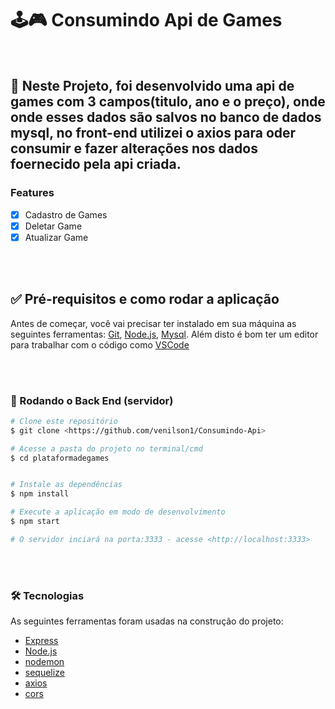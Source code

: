 # 🕹🎮 Consumindo Api de Games 

<br>

## 🚀 Neste Projeto, foi desenvolvido uma api de games com 3 campos(titulo, ano e o preço), onde onde esses dados são salvos no banco de dados mysql, no front-end utilizei o axios para oder consumir e fazer alterações nos dados foernecido pela api criada.

### Features

- [x] Cadastro de Games
- [x] Deletar Game
- [x] Atualizar Game

<br>
<br>

## ✅ Pré-requisitos e como rodar a aplicação

Antes de começar, você vai precisar ter instalado em sua máquina as seguintes ferramentas:
[Git](https://git-scm.com), [Node.js](https://nodejs.org/en/), [Mysql](https://www.mysql.com/). 
Além disto é bom ter um editor para trabalhar com o código como [VSCode](https://code.visualstudio.com/)

<br>
<br>

### 🎲 Rodando o Back End (servidor)

```bash
# Clone este repositório
$ git clone <https://github.com/venilson1/Consumindo-Api>

# Acesse a pasta do projeto no terminal/cmd
$ cd plataformadegames


# Instale as dependências
$ npm install

# Execute a aplicação em modo de desenvolvimento
$ npm start

# O servidor inciará na porta:3333 - acesse <http://localhost:3333>
```
<br>
<br>

### 🛠 Tecnologias

As seguintes ferramentas foram usadas na construção do projeto:

- [Express](http://expressjs.com/)
- [Node.js](https://nodejs.org/en/)
- [nodemon](https://www.npmjs.com/package/nodemon/)
- [sequelize](https://sequelize.org/)
- [axios](https://www.npmjs.com/package/axios/)
- [cors](https://www.npmjs.com/package/cors/)
